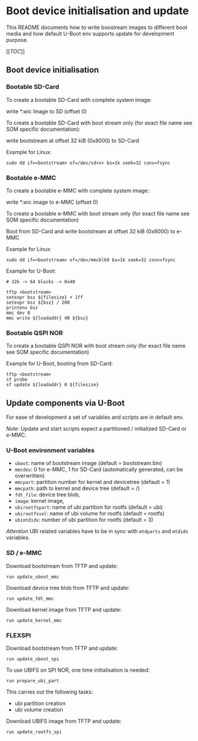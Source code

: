 # Boot device initialisation and update

This README documents how to write boostream images to different boot media and
how default U-Boot env supports update for development purpose.

[[_TOC_]]

## Boot device initialisation

### Bootable SD-Card

To create a bootable SD-Card with complete system image:

write *.wic Image to SD (offset 0)

To create a bootable SD-Card with boot stream only (for exact file name see
SOM specific documentation):

write bootstream at offset 32 kiB (0x8000) to SD-Card

Example for Linux:

`sudo dd if=<bootstream> of=/dev/sd<x> bs=1k seek=32 conv=fsync`

### Bootable e-MMC

To create a bootable e-MMC with complete system image:

write *.wic image to e-MMC (offset 0)

To create a bootable e-MMC with boot stream only (for exact file name see
SOM specific documentation)

Boot from SD-Card and write bootstream at offset 32 kiB (0x8000) to e-MMC

Example for Linux:

`sudo dd if=<bootstream> of=/dev/mmcblk0 bs=1k seek=32 conv=fsync`

Example for U-Boot:

```
# 32k -> 64 blocks -> 0x40

tftp <bootstream>
setexpr bsz ${filesize} + 1ff
setexpr bsz ${bsz} / 200
printenv bsz
mmc dev 0
mmc write ${loadaddr} 40 ${bsz}
```

### Bootable QSPI NOR

To create a bootable QSPI NOR with boot stream only (for exact file name see
SOM specific documentation)

Example for U-Boot, booting from SD-Card:

```
tftp <bootstream>
sf probe
sf update ${loadaddr} 0 ${filesize}
```

## Update components via U-Boot

For ease of development a set of variables and scripts are in default env.

_Note_: Update and start scripts expect a partitioned / initialized SD-Card or
e-MMC.

### U-Boot environment variables

* `uboot`: name of bootstream image (default = bootstream.bin)
* `mmcdev`: 0 for e-MMC, 1 for SD-Card (automatically generated,
  can be overwritten)
* `mmcpart`: partition number for kernel and devicetree (default = 1)
* `mmcpath`: path to kernel and device tree (default = /)
* `fdt_file`: device tree blob,
* `image`: kernel image,
* `ubirootfspart`: name of ubi partition for rootfs  (default = ubi)
* `ubirootfsvol`: name of ubi volume for rootfs (default = rootfs)
* `ubimtdidx`: number of ubi partition for rootfs (default = 3)

_Attention_ UBI related variables have to be in sync with `mtdparts` and
`mtdids` variables.

### SD / e-MMC

Download bootstream from TFTP and update:

`run update_uboot_mmc`

Download device tree blob from TFTP and update:

`run update_fdt_mmc`

Download kernel image from TFTP and update:

`run update_kernel_mmc`

### FLEXSPI

Download bootstream from TFTP and update:

`run update_uboot_spi`

To use UBIFS on SPI NOR, one time initialisation is needed:

`run prepare_ubi_part`

This carries out the following tasks:

- ubi partition creation
- ubi volume creation

Download UBIFS image from TFTP and update:

`run update_rootfs_spi`

